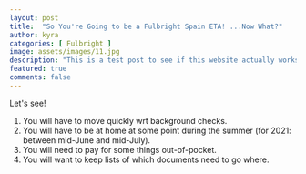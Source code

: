 ```yaml
---
layout: post
title:  "So You're Going to be a Fulbright Spain ETA! ...Now What?"
author: kyra
categories: [ Fulbright ]
image: assets/images/11.jpg
description: "This is a test post to see if this website actually works."
featured: true
comments: false
---
```


Let's see!

1. You will have to move quickly wrt background checks.
2. You will have to be at home at some point during the summer (for 2021: between mid-June and mid-July).
3. You will need to pay for some things out-of-pocket.
4. You will want to keep lists of which documents need to go where.